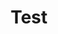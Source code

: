 ---
layout: ../../../layouts/BlogLayout.astro
title: Test
description: A guide on how to make your first addon for OpenGameInstaller.
part: 3
section: First Addon
---